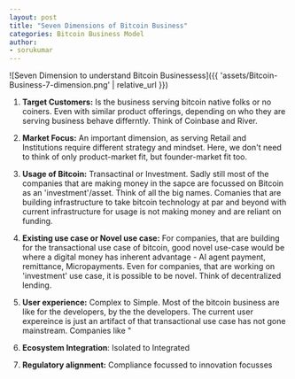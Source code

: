 ```yaml
---
layout: post
title: "Seven Dimensions of Bitcoin Business"
categories: Bitcoin Business Model
author:
- sorukumar
---
```


![Seven Dimension to understand Bitcoin Businessess]({{ 'assets/Bitcoin-Business-7-dimension.png' | relative_url }})

 1. **Target Customers:** Is the business serving bitcoin native folks or no coiners. Even with similar product offerings, depending on who they are serving business behave differntly. Think of Coinbase and River.
 
 2. **Market Focus:** An important dimension, as serving Retail and Institutions require different strategy and mindset.  Here, we don't need to think of only product-market fit, but founder-market fit too. 
 
 3. **Usage of Bitcoin:** Transactinal or Investment. Sadly still most of the companies that are making money in the sapce are focussed on Bitcoin  as an 'investment'/asset. Think of all the big names. Comanies that are building infrastructure to take bitcoin technology at par and beyond with current infrastructure for usage is not making money and are reliant on funding.
 
 5. **Existing use case or Novel use case:** For companies, that are building for the transactional use case of bitcoin, good novel use-case would be where a digital money has inherent advantage - AI agent payment, remittance, Micropayments. Even for companies, that are working on 'investment' use case, it is possible to be novel. Think of decentralized lending. 
 6. **User experience:** Complex to Simple. Most of the bitcoin business are like for the developers, by the the developers. The current user expereince is just an artifact of that transactional use case has not gone mainstream. Companies like "
 7. **Ecosystem Integration**: Isolated to Integrated
 8. **Regulatory alignment:** Compliance focussed to innovation focusses

<!--stackedit_data:
eyJoaXN0b3J5IjpbLTE2NTI3ODQxOTIsMTIwNjM1MTUwNywxMD
MxNzE5MTg1LDEwMjEzNTUyNzNdfQ==
-->